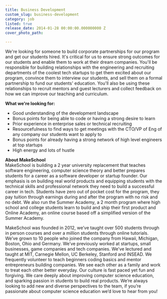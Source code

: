 ```yaml
---
title: Business Development
custom_slug: business-development
category: job
listed: true
release_date: 2014-01-28 00:00:00.000000000 Z
cover_photo_path: 

---
```

We're looking for someone to build corporate partnerships for our program and get our students hired. It's critical for us to ensure strong outcomes for our students and enable them to work at their dream companies. You'll be responsible for building relationships with the engineering and recruiting departments of the coolest tech startups to get them excited about our program, convince them to interview our students, and sell them on a formal partnership to fund our students' education. You'll also be using these relationships to recruit mentors and guest lecturers and collect feedback on how we can improve our teaching and curriculum.

**What we're looking for:**

- Good understanding of the development landscape
- Bonus points for being able to code or having a strong desire to learn
- Prior experience in enterprise sales or technical recruiting
- Resourcefulness to find ways to get meetings with the CTO/VP of Eng of any company our students want to apply to
- Bonus points for already having a strong network of high level engineers at top startups
- High energy and lots of hustle

**About MakeSchool**<br> MakeSchool is building a 2 year university replacement that teaches software engineering, computer science theory and better prepares students for a career as a software developer or startup founder. Our emphasis is on building real world products and equipping students with the technical skills and professional network they need to build a successful career in tech. Students have zero out of pocket cost for the program, they pay tuition through earnings during and after the program with no risk and no debt. We also run the Summer Academy, a 2 month program where high school and college students learn to build and ship their first product and Online Academy, an online course based off a simplified version of the Summer Academy.

MakeSchool was founded in 2012, we’ve taught over 500 students through in person courses and over a million students through online tutorials. We’ve grown to 10 people who joined the company from Hawaii, Michigan, Boston, Ohio and Germany. We’ve previously worked at startups, small businesses, game companies and tech companies. We’ve lectured and taught at MIT, Carnegie Mellon, UC Berkeley, Stanford and INSEAD. We frequently volunteer to teach beginners coding basics and mentor entrepreneurs building companies. We see each other as a family and work to treat each other better everyday. Our culture is fast paced yet fun and forgiving. We care deeply about improving computer science education, and sparking passion in students to build real products. We’re always looking to add new and diverse perspectives to the team, if you’re passionate about computer science education we’d love to hear from you!